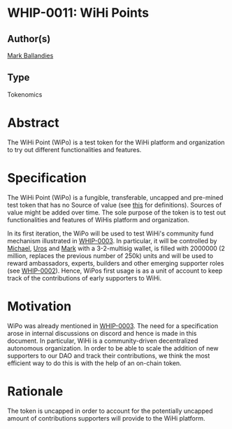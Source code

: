 # WHIP-0011: WiHi Points

## Author(s)
[Mark Ballandies](https://twitter.com/BallandiesMC)

## Type
Tokenomics

# Abstract
The WiHi Point (WiPo) is a test token for the WiHi platform and organization to try out different functionalities and features.

# Specification 
The WiHi Point (WiPo) is a fungible, transferable, uncapped and pre-mined test token that has no Source of value (see [this](https://link.springer.com/article/10.1007/s10586-021-03256-w) for definitions). Sources of value might be added over time. The sole purpose of the token is to test out functionalities and features of WiHis platform and organization.

In its first iteration, the WiPo will be used to test WiHi's community fund mechanism illustrated in [WHIP-0003](https://github.com/wihi-labs/WHIP/blob/main/0003-ambassador-program.md). In particular, it will be controlled by [Michael](https://twitter.com/0xchiuchiutrain), [Uros](https://twitter.com/urosnoetic) and [Mark](https://twitter.com/BallandiesMC) with a 3-2-multisig wallet, is filled with 2000000 (2 million, replaces the previous number of 250k) units and will be used to reward ambassadors, experts, builders and other emerging supporter roles (see [WHIP-0002](https://github.com/wihi-labs/WHIP/blob/main/0002-wihi-dao/main.md)).
Hence, WiPos first usage is as a unit of account to keep track of the contributions of early supporters to WiHi.   


# Motivation
WiPo was already mentioned in [WHIP-0003](https://github.com/wihi-labs/WHIP/blob/main/0003-ambassador-program.md). The need for a specification arose in internal discussions on discord and hence is made in this document.
In particular, WiHi is a community-driven decentralized autonomous organization. In order to be able to scale the addition of new supporters to our DAO and track their contributions, we think the most efficient way to do this is with the help of an on-chain token.

# Rationale
The token is uncapped in order to account for the potentially uncapped amount of contributions supporters will provide to the WiHi platform. 

